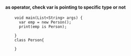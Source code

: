 #### as operator, check var is pointing to specific type or not


        void main(List<String> args) {
          var emp = new Person();
          print(emp is Person);

        }
        class Person{

        }
